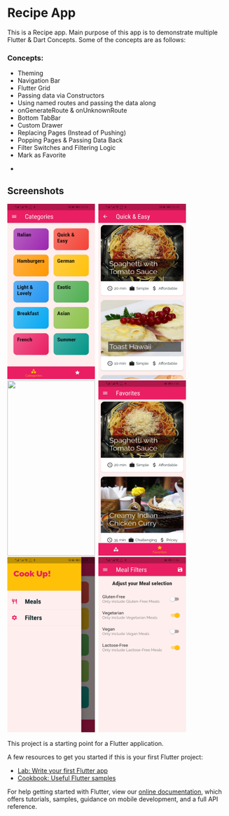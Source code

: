 # Recipe App 

This is a Recipe app. Main purpose of this app is to demonstrate multiple Flutter & Dart Concepts. Some of the concepts are as follows:

### Concepts:
- Theming
- Navigation Bar
- Flutter Grid
- Passing data via Constructors
- Using named routes and passing the data along 
- onGenerateRoute & onUnknownRoute
- Bottom TabBar
- Custom Drawer
- Replacing Pages (Instead of Pushing)
- Popping Pages & Passing Data Back
- Filter Switches and Filtering Logic
- Mark as Favorite

*
## Screenshots


<img src="screenshots/main_screen.jpg" width="200" height="400">&nbsp;
<img src="screenshots/meal_list.jpg" width="200" height="400">&nbsp;
<img src="screenshots/recipe_screen.gif" width="200" height="400">&nbsp;
<img src="screenshots/favorites_screen.jpg" width="200" height="400">&nbsp;
<img src="screenshots/custom_drawer.jpg" width="200" height="400">&nbsp;
<img src="screenshots/filter_switch.jpg" width="200" height="400">&nbsp;


This project is a starting point for a Flutter application.

A few resources to get you started if this is your first Flutter project:

- [Lab: Write your first Flutter app](https://flutter.dev/docs/get-started/codelab)
- [Cookbook: Useful Flutter samples](https://flutter.dev/docs/cookbook)

For help getting started with Flutter, view our
[online documentation](https://flutter.dev/docs), which offers tutorials,
samples, guidance on mobile development, and a full API reference.
